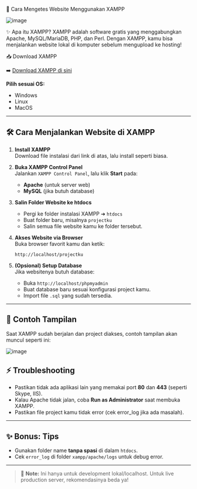 
🚀 Cara Mengetes Website Menggunakan XAMPP

![image](https://github.com/user-attachments/assets/c9af7c4e-4af2-4d31-aa3f-f73cbb4d1808)

✨ Apa itu XAMPP?
XAMPP adalah software gratis yang menggabungkan Apache, MySQL/MariaDB, PHP, dan Perl. Dengan XAMPP, kamu bisa menjalankan website lokal di komputer sebelum mengupload ke hosting!


 📥 Download XAMPP

➡️ [Download XAMPP di sini](https://www.apachefriends.org/index.html)

**Pilih sesuai OS:**
- Windows
- Linux
- MacOS

---

## 🛠️ Cara Menjalankan Website di XAMPP

1. **Install XAMPP**  
   Download file instalasi dari link di atas, lalu install seperti biasa.

2. **Buka XAMPP Control Panel**  
   Jalankan `XAMPP Control Panel`, lalu klik **Start** pada:
   - **Apache** (untuk server web)
   - **MySQL** (jika butuh database)

3. **Salin Folder Website ke htdocs**  
   - Pergi ke folder instalasi XAMPP ➔ `htdocs`
   - Buat folder baru, misalnya `projectku`
   - Salin semua file website kamu ke folder tersebut.

4. **Akses Website via Browser**  
   Buka browser favorit kamu dan ketik:
   
   ```
   http://localhost/projectku
   ```

5. **(Opsional) Setup Database**  
   Jika websitenya butuh database:
   - Buka `http://localhost/phpmyadmin`
   - Buat database baru sesuai konfigurasi project kamu.
   - Import file `.sql` yang sudah tersedia.

---

## 📸 Contoh Tampilan

Saat XAMPP sudah berjalan dan project diakses, contoh tampilan akan muncul seperti ini:

![image](https://github.com/user-attachments/assets/cd7027c4-d83c-4682-9d58-bf1b16cb4f0f)


## ⚡ Troubleshooting
- Pastikan tidak ada aplikasi lain yang memakai port **80** dan **443** (seperti Skype, IIS).
- Kalau Apache tidak jalan, coba **Run as Administrator** saat membuka XAMPP.
- Pastikan file project kamu tidak error (cek error_log jika ada masalah).

---

## ✨ Bonus: Tips
- Gunakan folder name **tanpa spasi** di dalam `htdocs`.
- Cek `error_log` di folder `xampp/apache/logs` untuk debug error.

---

> 📌 **Note:** Ini hanya untuk development lokal/localhost. Untuk live production server, rekomendasinya beda ya!
